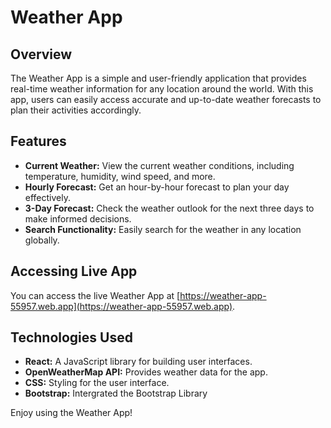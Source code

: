 # Weather App

## Overview

The Weather App is a simple and user-friendly application that provides real-time weather information for any location around the world. With this app, users can easily access accurate and up-to-date weather forecasts to plan their activities accordingly.

## Features

- **Current Weather:** View the current weather conditions, including temperature, humidity, wind speed, and more.
- **Hourly Forecast:** Get an hour-by-hour forecast to plan your day effectively.
- **3-Day Forecast:** Check the weather outlook for the next three days to make informed decisions.
- **Search Functionality:** Easily search for the weather in any location globally.

## Accessing Live App

You can access the live Weather App at [https://weather-app-55957.web.app](https://weather-app-55957.web.app).

## Technologies Used

- **React:** A JavaScript library for building user interfaces.
- **OpenWeatherMap API:** Provides weather data for the app.
- **CSS:** Styling for the user interface.
- **Bootstrap:** Intergrated the Bootstrap Library

Enjoy using the Weather App!
